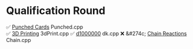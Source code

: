 # Qualification Round
:white_check_mark: <a href='https://codingcompetitions.withgoogle.com/codejam/round/0000000000876ff1/0000000000a4621b'>Punched Cards</a> Punched.cpp<br>
:white_check_mark: <a href='https://codingcompetitions.withgoogle.com/codejam/round/0000000000876ff1/0000000000a4672b'>3D Printing</a> 3dPrint.cpp
:white_check_mark: <a href='https://codingcompetitions.withgoogle.com/codejam/round/0000000000876ff1/0000000000a46471'>d1000000</a> dk.cpp 
:x: &#274c; <a href='https://codingcompetitions.withgoogle.com/codejam/round/0000000000876ff1/0000000000a45ef7'>Chain Reactions</a> Chain.cpp
